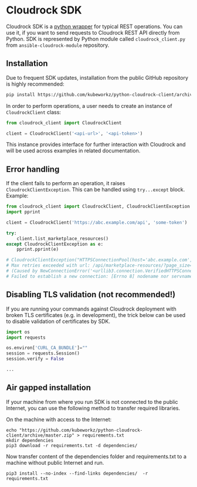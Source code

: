 # Cloudrock SDK

Cloudrock SDK is a [python wrapper](https://github.com/kubeworkz/ansible-cloudrock-module/blob/develop/cloudrock_client.py)
for typical REST operations.
You can use it, if you want to send requests to Cloudrock REST API directly from Python.
SDK is represented by Python module called `cloudrock_client.py` from `ansible-cloudrock-module` repository.

## Installation

Due to frequent SDK updates, installation from the public GitHub repository is highly recommended:

```bash
pip install https://github.com/kubeworkz/python-cloudrock-client/archive/master.zip
```

In order to perform operations, a user needs to create an instance of `CloudrockClient` class:

```python
from cloudrock_client import CloudrockClient

client = CloudrockClient('<api-url>', '<api-token>')
```

This instance provides interface for further interaction with Cloudrock and will be used across examples in related documentation.

## Error handling

If the client fails to perform an operation, it raises `CloudrockClientException`. This can be handled using `try...except` block.
Example:

```python
from cloudrock_client import CloudrockClient, CloudrockClientException
import pprint

client = CloudrockClient('https://abc.example.com/api', 'some-token')

try:
    client.list_marketplace_resources()
except CloudrockClientException as e:
    pprint.pprint(e)

# CloudrockClientException("HTTPSConnectionPool(host='abc.example.com', port=443):
# Max retries exceeded with url: /api/marketplace-resources/?page_size=200
# (Caused by NewConnectionError('<urllib3.connection.VerifiedHTTPSConnection object at 0x110636430>:
# Failed to establish a new connection: [Errno 8] nodename nor servname provided, or not known'))")
```

## Disabling TLS validation (not recommended!)

If you are running your commands against Cloudrock deployment with broken TLS certificates (e.g. in development),
the trick below can be used to disable validation of certificates by SDK.

```python
import os
import requests

os.environ['CURL_CA_BUNDLE']=""
session = requests.Session()
session.verify = False

...
```

## Air gapped installation

If your machine from where you run SDK is not connected to the public Internet, you can use the following method
to transfer required libraries.

On the machine with access to the Internet:

```shell
echo "https://github.com/kubeworkz/python-cloudrock-client/archive/master.zip" > requirements.txt
mkdir dependencies
pip3 download -r requirements.txt -d dependencies/
```

Now transfer content of the dependencies folder and requirements.txt to a machine without public Internet and
run.

```shell
pip3 install --no-index --find-links dependencies/  -r requirements.txt
```